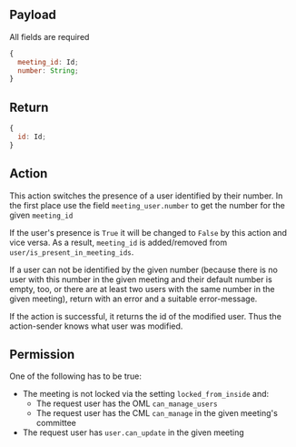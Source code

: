 ## Payload

All fields are required
```js
{
  meeting_id: Id;
  number: String;
}
```

## Return
```js
{
  id: Id;
}
```

## Action

This action switches the presence of a user identified by their number. In the first place use the
field `meeting_user.number` to get the number for the given `meeting_id`

If the user's presence is `True` it will be changed to `False` by this action and vice versa. As a result, `meeting_id` is added/removed from `user/is_present_in_meeting_ids`.

If a user can not be identified by the given number (because there is no user with this number in the given meeting and their default number is empty, too, or there are at least two users with the same number in the given meeting), return with an error and a suitable error-message.

If the action is successful, it returns the id of the modified user. Thus the action-sender knows what user was modified.

## Permission

One of the following has to be true:
* The meeting is not locked via the setting `locked_from_inside` and:
   * The request user has the OML `can_manage_users`
   * The request user has the CML `can_manage` in the given meeting's committee
* The request user has `user.can_update` in the given meeting